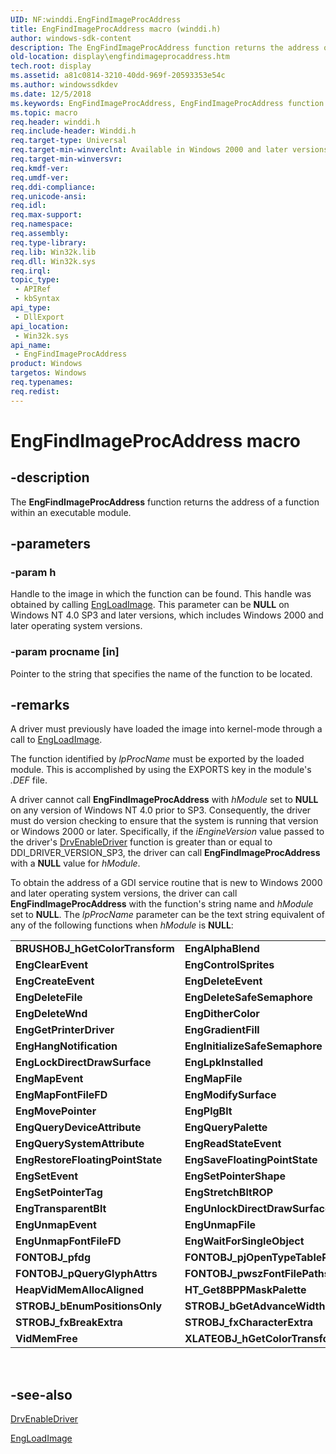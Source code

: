 ```yaml
---
UID: NF:winddi.EngFindImageProcAddress
title: EngFindImageProcAddress macro (winddi.h)
author: windows-sdk-content
description: The EngFindImageProcAddress function returns the address of a function within an executable module.
old-location: display\engfindimageprocaddress.htm
tech.root: display
ms.assetid: a81c0814-3210-40dd-969f-20593353e54c
ms.author: windowssdkdev
ms.date: 12/5/2018
ms.keywords: EngFindImageProcAddress, EngFindImageProcAddress function [Display Devices], display.engfindimageprocaddress, gdifncs_7680e4bd-d5d2-4365-84a0-131ea7a38b22.xml, winddi/EngFindImageProcAddress
ms.topic: macro
req.header: winddi.h
req.include-header: Winddi.h
req.target-type: Universal
req.target-min-winverclnt: Available in Windows 2000 and later versions of the Windows operating systems.
req.target-min-winversvr: 
req.kmdf-ver: 
req.umdf-ver: 
req.ddi-compliance: 
req.unicode-ansi: 
req.idl: 
req.max-support: 
req.namespace: 
req.assembly: 
req.type-library: 
req.lib: Win32k.lib
req.dll: Win32k.sys
req.irql: 
topic_type:
 - APIRef
 - kbSyntax
api_type:
 - DllExport
api_location:
 - Win32k.sys
api_name:
 - EngFindImageProcAddress
product: Windows
targetos: Windows
req.typenames: 
req.redist: 
---
```


# EngFindImageProcAddress macro


## -description


The <b>EngFindImageProcAddress</b> function returns the address of a function within an executable module.


## -parameters




### -param h

Handle to the image in which the function can be found. This handle was obtained by calling <a href="https://msdn.microsoft.com/03b1835a-5c4e-4f38-93b1-e557a2975be7">EngLoadImage</a>. This parameter can be <b>NULL</b> on Windows NT 4.0 SP3 and later versions, which includes Windows 2000 and later operating system versions.


### -param procname [in]

Pointer to the string that specifies the name of the function to be located. 


## -remarks



A driver must previously have loaded the image into kernel-mode through a call to <a href="https://msdn.microsoft.com/03b1835a-5c4e-4f38-93b1-e557a2975be7">EngLoadImage</a>.

The function identified by <i>lpProcName</i> must be exported by the loaded module. This is accomplished by using the EXPORTS key in the module's <i>.DEF</i> file.

A driver cannot call <b>EngFindImageProcAddress</b> with <i>hModule</i> set to <b>NULL</b> on any version of Windows NT 4.0 prior to SP3. Consequently, the driver must do version checking to ensure that the system is running that version or Windows 2000 or later. Specifically, if the <i>iEngineVersion</i> value passed to the driver's <a href="https://msdn.microsoft.com/b7aa5442-bbf5-4f9e-ad39-bf8a2d01c50e">DrvEnableDriver</a> function is greater than or equal to DDI_DRIVER_VERSION_SP3, the driver can call <b>EngFindImageProcAddress</b> with a <b>NULL</b> value for <i>hModule</i>.

To obtain the address of a GDI service routine that is new to Windows 2000 and later operating system versions, the driver can call <b>EngFindImageProcAddress</b> with the function's string name and <i>hModule</i> set to <b>NULL</b>. The <i>lpProcName</i> parameter can be the text string equivalent of any of the following functions when <i>hModule</i> is <b>NULL</b>: 

<table>
<tr>
<td>
<b>BRUSHOBJ_hGetColorTransform</b>

</td>
<td>
<b>EngAlphaBlend</b>

</td>
</tr>
<tr>
<td>
<b>EngClearEvent</b>

</td>
<td>
<b>EngControlSprites</b>

</td>
</tr>
<tr>
<td>
<b>EngCreateEvent</b>

</td>
<td>
<b>EngDeleteEvent</b>

</td>
</tr>
<tr>
<td>
<b>EngDeleteFile</b>

</td>
<td>
<b>EngDeleteSafeSemaphore</b>

</td>
</tr>
<tr>
<td>
<b>EngDeleteWnd</b>

</td>
<td>
<b>EngDitherColor</b>

</td>
</tr>
<tr>
<td>
<b>EngGetPrinterDriver</b>

</td>
<td>
<b>EngGradientFill</b>

</td>
</tr>
<tr>
<td>
<b>EngHangNotification</b>

</td>
<td>
<b>EngInitializeSafeSemaphore</b>

</td>
</tr>
<tr>
<td>
<b>EngLockDirectDrawSurface</b>

</td>
<td>
<b>EngLpkInstalled</b>

</td>
</tr>
<tr>
<td>
<b>EngMapEvent</b>

</td>
<td>
<b>EngMapFile</b>

</td>
</tr>
<tr>
<td>
<b>EngMapFontFileFD</b>

</td>
<td>
<b>EngModifySurface</b>

</td>
</tr>
<tr>
<td>
<b>EngMovePointer</b>

</td>
<td>
<b>EngPlgBlt</b>

</td>
</tr>
<tr>
<td>
<b>EngQueryDeviceAttribute</b>

</td>
<td>
<b>EngQueryPalette</b>

</td>
</tr>
<tr>
<td>
<b>EngQuerySystemAttribute</b>

</td>
<td>
<b>EngReadStateEvent</b>

</td>
</tr>
<tr>
<td>
<b>EngRestoreFloatingPointState</b>

</td>
<td>
<b>EngSaveFloatingPointState</b>

</td>
</tr>
<tr>
<td>
<b>EngSetEvent</b>

</td>
<td>
<b>EngSetPointerShape</b>

</td>
</tr>
<tr>
<td>
<b>EngSetPointerTag</b>

</td>
<td>
<b>EngStretchBltROP</b>

</td>
</tr>
<tr>
<td>
<b>EngTransparentBlt</b>

</td>
<td>
<b>EngUnlockDirectDrawSurface</b>

</td>
</tr>
<tr>
<td>
<b>EngUnmapEvent</b>

</td>
<td>
<b>EngUnmapFile</b>

</td>
</tr>
<tr>
<td>
<b>EngUnmapFontFileFD</b>

</td>
<td>
<b>EngWaitForSingleObject</b>

</td>
</tr>
<tr>
<td>
<b>FONTOBJ_pfdg</b>

</td>
<td>
<b>FONTOBJ_pjOpenTypeTablePointer</b>

</td>
</tr>
<tr>
<td>
<b>FONTOBJ_pQueryGlyphAttrs</b>

</td>
<td>
<b>FONTOBJ_pwszFontFilePaths</b>

</td>
</tr>
<tr>
<td>
<b>HeapVidMemAllocAligned</b>

</td>
<td>
<b>HT_Get8BPPMaskPalette</b>

</td>
</tr>
<tr>
<td>
<b>STROBJ_bEnumPositionsOnly</b>

</td>
<td>
<b>STROBJ_bGetAdvanceWidths</b>

</td>
</tr>
<tr>
<td>
<b>STROBJ_fxBreakExtra</b>

</td>
<td>
<b>STROBJ_fxCharacterExtra</b>

</td>
</tr>
<tr>
<td>
<b>VidMemFree</b>

</td>
<td>
<b>XLATEOBJ_hGetColorTransform</b>

</td>
</tr>
</table>
 




## -see-also




<a href="https://msdn.microsoft.com/b7aa5442-bbf5-4f9e-ad39-bf8a2d01c50e">DrvEnableDriver</a>



<a href="https://msdn.microsoft.com/03b1835a-5c4e-4f38-93b1-e557a2975be7">EngLoadImage</a>
 

 

